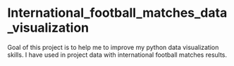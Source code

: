 # International_football_matches_data_visualization
 Goal of this project is to help me to improve my python data visualization skills. I have used in project data with international football matches results.
